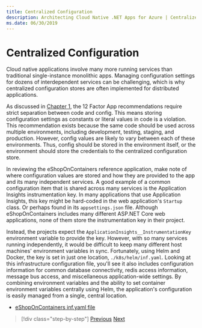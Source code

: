 ```yaml
---
title: Centralized Configuration
description: Architecting Cloud Native .NET Apps for Azure | Centralized Configuration
ms.date: 06/30/2019
---
```

# Centralized Configuration

Cloud native applications involve many more running services than traditional single-instance monolithic apps. Managing configuration settings for dozens of interdependent services can be challenging, which is why centralized configuration stores are often implemented for distributed applications.

As discussed in [Chapter 1](introduction-to-cloud-native-applications.md), the 12 Factor App recommendations require strict separation between code and config. This means storing configuration settings as constants or literal values in code is a violation. This recommendation exists because the same code should be used across multiple environments, including development, testing, staging, and production. However, config values are likely to vary between each of these environments. Thus, config should be stored in the environment itself, or the environment should store the credentials to the centralized configuration store.

In reviewing the eShopOnContainers reference application, make note of where configuration values are stored and how they are provided to the app and its many independent services. A good example of a common configuration item that is shared across many services is the Application Insights instrumentation key. In many applications that use Application Insights, this key might be hard-coded in the web application's `Startup` class. Or perhaps found in its `appsettings.json` file. Although eShopOnContainers includes many different ASP.NET Core web applications, none of them store the instrumentation key in their project.

Instead, the projects expect the `ApplicationInsights__InstrumentationKey` environment variable to provide the key. However, with so many services running independently, it would be difficult to keep many different host machines' environment variables in sync. Fortunately, using Helm and Docker, the key is set in just one location, `./k8s/helm/inf.yaml`. Looking at this infrastructure configuration file, you'll see it also includes configuration information for common database connectivity, redis access information, message bus access, and miscellaneous application-wide settings. By combining environment variables and the ability to set container environment variables centrally using Helm, the application's configuration is easily managed from a single, central location.

- [eShopOnContainers inf.yaml file](https://github.com/dotnet-architecture/eShopOnContainers/blob/dev/k8s/helm/inf.yaml)

>[!div class="step-by-step"]
>[Previous](hosting-the-eshoponcontainers-application.md)
>[Next](cloud-native-communication-patterns.md) <!-- Next Chapter -->
